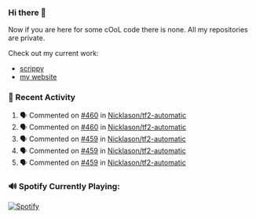 ### Hi there 👋

Now if you are here for some cOoL code there is none.
All my repositories are private.

Check out my current work:
- [scrippy](https://scrippy.tf)
- [my website](https://vig.codes)

### :art: Recent Activity
<!--START_SECTION:activity-->
1. 🗣 Commented on [#460](https://github.com//Nicklason/tf2-automatic/issues/460) in [Nicklason/tf2-automatic](https://github.com//Nicklason/tf2-automatic)
2. 🗣 Commented on [#460](https://github.com//Nicklason/tf2-automatic/issues/460) in [Nicklason/tf2-automatic](https://github.com//Nicklason/tf2-automatic)
3. 🗣 Commented on [#459](https://github.com//Nicklason/tf2-automatic/issues/459) in [Nicklason/tf2-automatic](https://github.com//Nicklason/tf2-automatic)
4. 🗣 Commented on [#459](https://github.com//Nicklason/tf2-automatic/issues/459) in [Nicklason/tf2-automatic](https://github.com//Nicklason/tf2-automatic)
5. 🗣 Commented on [#459](https://github.com//Nicklason/tf2-automatic/issues/459) in [Nicklason/tf2-automatic](https://github.com//Nicklason/tf2-automatic)
<!--END_SECTION:activity-->

### :loud_sound: Spotify Currently Playing:
[![Spotify](https://aethezxd.vercel.app/api/spotify)](https://open.spotify.com/user/nah-not-me)
